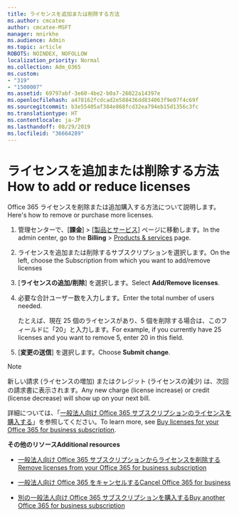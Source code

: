 ```yaml
---
title: ライセンスを追加または削除する方法
ms.author: cmcatee
author: cmcatee-MSFT
manager: mnirkhe
ms.audience: Admin
ms.topic: article
ROBOTS: NOINDEX, NOFOLLOW
localization_priority: Normal
ms.collection: Adm_O365
ms.custom:
- "319"
- "1500007"
ms.assetid: 69797abf-3e60-4be2-b0a7-26022a14397e
ms.openlocfilehash: a478162fcdcad2e588436dd834063f9e07f4c69f
ms.sourcegitcommit: b3e55405af384e868fcd32ea794eb15d1356c3fc
ms.translationtype: HT
ms.contentlocale: ja-JP
ms.lasthandoff: 08/29/2019
ms.locfileid: "36664289"
---
```

# <a name="how-to-add-or-reduce-licenses"></a><span data-ttu-id="039a3-102">ライセンスを追加または削除する方法</span><span class="sxs-lookup"><span data-stu-id="039a3-102">How to add or reduce licenses</span></span>

<span data-ttu-id="039a3-103">Office 365 ライセンスを削除または追加購入する方法について説明します。</span><span class="sxs-lookup"><span data-stu-id="039a3-103">Here's how to remove or purchase more licenses.</span></span>
  
1. <span data-ttu-id="039a3-104">管理センターで、[**課金**] \> [[製品とサービス](https://go.microsoft.com/fwlink/p/?linkid=842054)] ページに移動します。</span><span class="sxs-lookup"><span data-stu-id="039a3-104">In the admin center, go to the **Billing** \> [Products & services](https://go.microsoft.com/fwlink/p/?linkid=842054) page.</span></span>

2. <span data-ttu-id="039a3-105">ライセンスを追加または削除するサブスクリプションを選択します。</span><span class="sxs-lookup"><span data-stu-id="039a3-105">On the left, choose the Subscription from which you want to add/remove licenses</span></span>

3. <span data-ttu-id="039a3-106">[**ライセンスの追加/削除**] を選択します。</span><span class="sxs-lookup"><span data-stu-id="039a3-106">Select **Add/Remove licenses**.</span></span>

4. <span data-ttu-id="039a3-107">必要な合計ユーザー数を入力します。</span><span class="sxs-lookup"><span data-stu-id="039a3-107">Enter the total number of users needed.</span></span>

    <span data-ttu-id="039a3-108">たとえば、現在 25 個のライセンスがあり、5 個を削除する場合は、このフィールドに「20」と入力します。</span><span class="sxs-lookup"><span data-stu-id="039a3-108">For example, if you currently have 25 licenses and you want to remove 5, enter 20 in this field.</span></span>

5. <span data-ttu-id="039a3-109">[**変更の送信**] を選択します。</span><span class="sxs-lookup"><span data-stu-id="039a3-109">Choose **Submit change**.</span></span>

> [!NOTE]
> <span data-ttu-id="039a3-110">新しい請求 (ライセンスの増加) またはクレジット (ライセンスの減少) は、次回の請求書に表示されます。</span><span class="sxs-lookup"><span data-stu-id="039a3-110">Any new charge (license increase) or credit (license decrease) will show up on your next bill.</span></span>

<span data-ttu-id="039a3-111">詳細については、「[一般法人向け Office 365 サブスクリプションのライセンスを購入する](https://docs.microsoft.com/office365/admin/subscriptions-and-billing/buy-licenses)」を参照してください。</span><span class="sxs-lookup"><span data-stu-id="039a3-111">To learn more, see [Buy licenses for your Office 365 for business subscription](https://docs.microsoft.com/office365/admin/subscriptions-and-billing/buy-licenses).</span></span>

 <span data-ttu-id="039a3-112">**その他のリソース**</span><span class="sxs-lookup"><span data-stu-id="039a3-112">**Additional resources**</span></span>
  
- [<span data-ttu-id="039a3-113">一般法人向け Office 365 サブスクリプションからライセンスを削除する</span><span class="sxs-lookup"><span data-stu-id="039a3-113">Remove licenses from your Office 365 for business subscription</span></span>](https://docs.microsoft.com/office365/admin/subscriptions-and-billing/remove-licenses-from-subscription)

- [<span data-ttu-id="039a3-114">一般法人向け Office 365 をキャンセルする</span><span class="sxs-lookup"><span data-stu-id="039a3-114">Cancel Office 365 for business</span></span>](https://docs.microsoft.com/office365/admin/subscriptions-and-billing/cancel-your-subscription)

- [<span data-ttu-id="039a3-115">別の一般法人向け Office 365 サブスクリプションを購入する</span><span class="sxs-lookup"><span data-stu-id="039a3-115">Buy another Office 365 for business subscription</span></span>](https://docs.microsoft.com/office365/admin/subscriptions-and-billing/buy-another-subscription)